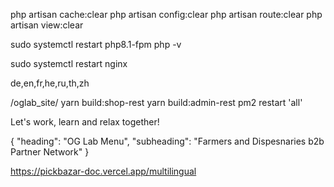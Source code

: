 php artisan cache:clear
php artisan config:clear
php artisan route:clear
php artisan view:clear

sudo systemctl restart php8.1-fpm
php -v

sudo systemctl restart nginx

de,en,fr,he,ru,th,zh



/oglab_site/
yarn build:shop-rest
yarn build:admin-rest
pm2 restart 'all'

Let's work, learn and relax together! 

{
  "heading": "OG Lab Menu",
  "subheading": "Farmers and Dispesnaries b2b Partner Network"
}



https://pickbazar-doc.vercel.app/multilingual
